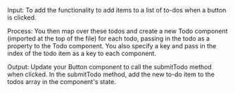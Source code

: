 Input: To add the functionality to add items to a list of to-dos when a button is clicked.

Process: You then map over these todos and create a new Todo component (imported at the top of the file) for each todo, passing in the todo as a property to the Todo component. You also specify a key and pass in the index of the todo item as a key to each component.

Output: Update your Button component to call the submitTodo method when clicked. In the submitTodo method, add the new to-do item to the todos array in the component's state.